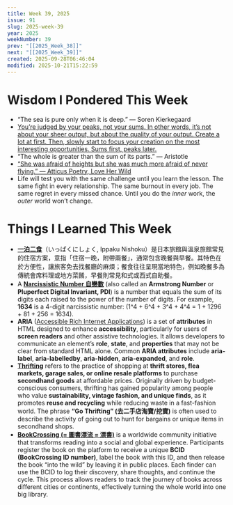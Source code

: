 ```yaml
---
title: Week 39, 2025
issue: 91
slug: 2025-week-39
year: 2025
weekNumber: 39
prev: "[[2025_Week_38]]"
next: "[[2025_Week_39]]"
created: 2025-09-28T06:46:04
modified: 2025-10-21T15:22:59
---
```


# Wisdom I Pondered This Week

* “The sea is pure only when it is deep.” — Soren Kierkegaard
* [You’re judged by your peaks, not your sums. In other words, it’s not about your sheer output, but about the quality of your output. Create a lot at first. Then, slowly start to focus your creation on the most interesting opportunities. Sums first, peaks later.](https://www.sahilbloom.com/newsletter/i-co-hosted-a-retreat-with-richard-branson--heres-what-i-learned)
* “The whole is greater than the sum of its parts.” — Aristotle
* [“She was afraid of heights but she was much more afraid of never flying.” — Atticus Poetry, Love Her Wild](https://www.goodreads.com/quotes/8373671-she-was-afraid-of-heights-but-she-was-much-more)
* Life will test you with the same challenge until you learn the lesson. The same fight in every relationship. The same burnout in every job. The same regret in every missed chance. Until you do the _inner_ work, the _outer_ world won’t change.

# Things I Learned This Week

* [**一泊二食**](https://www.google.com/search?q=一泊二食)（いっぱくにしょく, Ippaku Nishoku）是日本旅館與溫泉旅館常見的住宿方案，意指「住宿一晚，附帶兩餐」，通常包含晚餐與早餐。其特色在於方便性，讓旅客免去找餐廳的麻煩；餐食往往呈現當地特色，例如晚餐多為傳統會席料理或地方菜餚，早餐則常見和式或西式自助餐。
* A **[Narcissistic Number 自戀數](https://www.google.com/search?q=narcissistic+number)** (also called an **Armstrong Number** or **Pluperfect Digital Invariant, PDI**) is a number that equals the sum of its digits each raised to the power of the number of digits. For example, **1634** is a 4-digit narcissistic number: (1^4 + 6^4 + 3^4 + 4^4 = 1 + 1296 + 81 + 256 = 1634).
* **ARIA** ([Accessible Rich Internet Applications](https://www.google.com/search?q=ARIA+Accessible+Rich+Internet+Applications)) is a set of **attributes** in HTML designed to enhance **accessibility**, particularly for users of **screen readers** and other assistive technologies. It allows developers to communicate an element’s **role**, **state**, and **properties** that may not be clear from standard HTML alone. Common **ARIA attributes** include **aria-label**, **aria-labelledby**, **aria-hidden**, **aria-expanded**, and **role**.
* **[Thrifting](https://www.google.com/search?q=thrifting)** refers to the practice of shopping at **thrift stores, flea markets, garage sales, or online resale platforms** to purchase **secondhand goods** at affordable prices. Originally driven by budget-conscious consumers, thrifting has gained popularity among people who value **sustainability, vintage fashion, and unique finds**, as it promotes **reuse and recycling** while reducing waste in a fast-fashion world. The phrase **“Go Thrifting” (去二手店淘寶/挖寶)** is often used to describe the activity of going out to hunt for bargains or unique items in secondhand shops.
* [**BookCrossing (= 圖書漂流 = 漂書)**](https://www.google.com/search?q=BookCrossing) is a worldwide community initiative that transforms reading into a social and global experience. Participants register the book on the platform to receive a unique **BCID (BookCrossing ID number)**, label the book with this ID, and then release the book “into the wild” by leaving it in public places. Each finder can use the BCID to log their discovery, share thoughts, and continue the cycle. This process allows readers to track the journey of books across different cities or continents, effectively turning the whole world into one big library.
